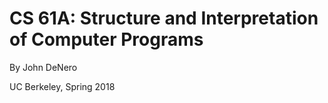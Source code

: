 # CS 61A: Structure and Interpretation of Computer Programs

By John DeNero

UC Berkeley, Spring 2018

